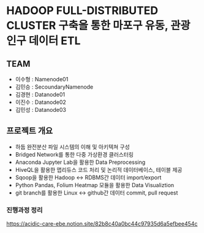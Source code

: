 # HADOOP FULL-DISTRIBUTED CLUSTER 구축을 통한 마포구 유동, 관광인구 데이터 ETL 

## TEAM
 - 이수형 : Namenode01
 - 김민승 : SecoundaryNamenode
 - 김경현 : Datanode01
 - 이진수 : Datanode02
 - 김민성 : Datanode03

## 프로젝트 개요
 - 하둡 완전분산 파일 시스템의 이해 및 아키텍쳐 구성 
 - Bridged Network를 통한 다중 가상환경 클러스터링 
 - Anaconda Jupyter Lab을 활용한 Data Preprocessing
 - HiveQL을 활용한 맵리듀스 코드 처리 및 논리적 데이터베이스, 테이블 제공
 - Sqoop을 활용한 Hadoop <-> RDBMS간 데이터 import/export
 - Python Pandas, Folium Heatmap 모듈을 활용한 Data Visualiztion
 - git branch를 활용한 Linux <-> github간 데이터 commit, pull request

### 진행과정 정리
https://acidic-care-ebe.notion.site/82b8c40a0bc44c97935d6a5efbee454c



